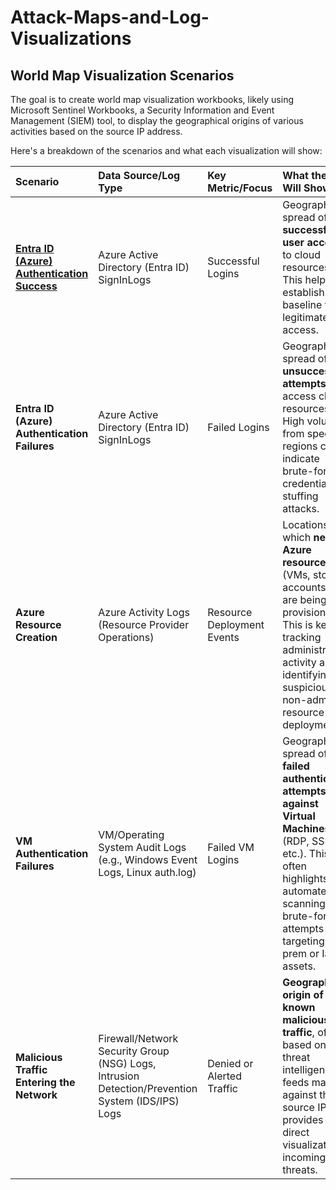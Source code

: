 # Attack-Maps-and-Log-Visualizations
## **World Map Visualization Scenarios**  
The goal is to create world map visualization workbooks, likely using Microsoft Sentinel Workbooks, a Security Information and Event Management (SIEM) tool, 
to display the geographical origins of various activities based on the source IP address.

Here's a breakdown of the scenarios and what each visualization will show:

| Scenario | Data Source/Log Type | Key Metric/Focus | What the Map Will Show |
| :---- | :---- | :---- | :---- |
| **[Entra ID (Azure) Authentication Success](https://github.com/jacobvasquez92/Attack-Maps-and-Log-Visualizations/blob/main/Entrada%20ID%20(Azure)%20Authentication%20Success.md)** | Azure Active Directory (Entra ID) SignInLogs | Successful Logins | Geographical spread of **successful user access** to cloud resources. This helps establish a baseline for legitimate access. |
| **Entra ID (Azure) Authentication Failures** | Azure Active Directory (Entra ID) SignInLogs | Failed Logins | Geographical spread of **unsuccessful attempts** to access cloud resources. High volume from specific regions can indicate brute-force or credential-stuffing attacks. |
| **Azure Resource Creation** | Azure Activity Logs (Resource Provider Operations) | Resource Deployment Events | Locations from which **new Azure resources** (VMs, storage accounts, etc.) are being provisioned. This is key for tracking administrative activity and identifying suspicious, non-admin resource deployments. |
| **VM Authentication Failures** | VM/Operating System Audit Logs (e.g., Windows Event Logs, Linux auth.log) | Failed VM Logins | Geographical spread of **failed authentication attempts against Virtual Machines** (RDP, SSH, etc.). This often highlights automated scanning and brute-force attempts targeting on-prem or IaaS assets. |
| **Malicious Traffic Entering the Network** | Firewall/Network Security Group (NSG) Logs, Intrusion Detection/Prevention System (IDS/IPS) Logs | Denied or Alerted Traffic | **Geographical origin of known malicious traffic**, often based on threat intelligence feeds matched against the source IP. This provides a direct visualization of incoming threats. |

